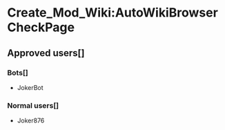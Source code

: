# Create_Mod_Wiki:AutoWikiBrowserCheckPage

## Approved users[]

### Bots[]

- JokerBot

### Normal users[]

- Joker876